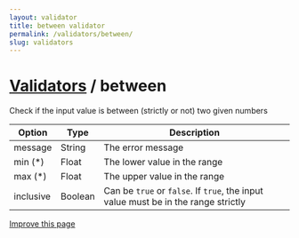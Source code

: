 ```yaml
---
layout: validator
title: between validator
permalink: /validators/between/
slug: validators
---
```


# <a href="/validators/">Validators</a> / between

Check if the input value is between (strictly or not) two given numbers

Option    | Type    | Description
----------|---------|------------
message   | String  | The error message
min (*)   | Float   | The lower value in the range
max (*)   | Float   | The upper value in the range
inclusive | Boolean | Can be ```true``` or ```false```. If ```true```, the input value must be in the range strictly

<a href="https://github.com/nghuuphuoc/bootstrapvalidator/edit/gh-pages/validators/between.md" class="btn btn-info">Improve this page</a>